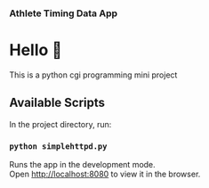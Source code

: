### Athlete Timing Data App

# Hello :wave:

This is a python cgi programming mini project

## Available Scripts

In the project directory, run:

### `python simplehttpd.py`

Runs the app in the development mode.\
Open [http://localhost:8080](http://localhost:8080) to view it in the browser.
